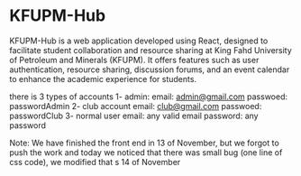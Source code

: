 # KFUPM-Hub
KFUPM-Hub is a web application developed using React, designed to facilitate student collaboration and resource sharing at King Fahd University of Petroleum and Minerals (KFUPM). It offers features such as user authentication, resource sharing, discussion forums, and an event calendar to enhance the academic experience for students.

there is 3 types of accounts 
1- admin: 
email: admin@gmail.com
passwoed: passwordAdmin
2- club account
email: club@gmail.com
passwoed: passwordClub
 3- normal user
email: any valid email
password: any password


Note: We have finished the front end in 13 of November, but we forgot to push the work and today we noticed that there was small bug (one line of css code), we modified that s 14 of November
